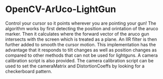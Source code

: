 # OpenCV-ArUco-LightGun
Control your cursor so it points wherever you are pointing your gun!
The algorithm works by first detecting the position and orintation of the aruco marker. Then it calculates where the forward vector of the aruco gun intersects with the screen which is treated as a plane. An IIR filter is then further added to smooth the cursor motion.
This implementation has the advantage that it responds to tilt changes as well as position changes as compared to other methods that can not be used for lightguns.
A camera calibration script is also provided. The camera calibration script can be used to set the cameraMatrix and DistortionCoeffs by looking for a checkerboard pattern.
